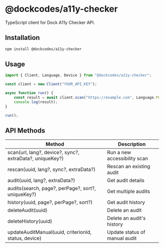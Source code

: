 # @dockcodes/a11y-checker

TypeScript client for Dock A11y Checker API.

## Installation

```bash
npm install @dockcodes/a11y-checker
```

## Usage
```ts
import { Client, Language, Device } from "@dockcodes/a11y-checker";

const client = new Client("YOUR_API_KEY");

async function run() {
    const result = await client.scan("https://example.com", Language.PL, Device.DESKTOP, true);
    console.log(result);
}

run();
```

## API Methods

| Method                                                   | Description                   |
|----------------------------------------------------------|-------------------------------|
| scan(url, lang?, device?, sync?, extraData?, uniqueKey?) | Run a new accessibility scan  |
| rescan(uuid, lang?, sync?, extraData?)                   | Rescan an existing audit      |
| audit(uuid, lang?, extraData?)                           | Get audit details             |
| audits(search, page?, perPage?, sort?, uniqueKey?)       | Get multiple audits           |
| history(uuid, page?, perPage?, sort?)                    | Get audit history             |
| deleteAudit(uuid)                                        | Delete an audit               |
| deleteHistory(uuid)                                      | Delete an audit's history     |
| updateAuditManual(uuid, criterionId, status, device)     | Update status of manual audit |
